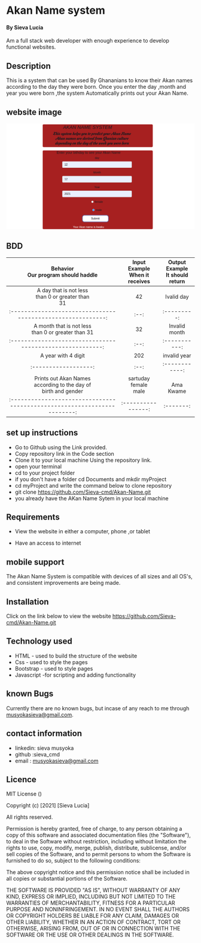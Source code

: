 

# Akan Name system

#### By Sieva Lucia
Am a full stack web developer with enough experience to develop functional websites.



## Description
This is a system that can be used By Ghananians to know their Akan names according to the day they were born.
Once you enter the day ,month and year you were born ,the system Automatically prints out your Akan Name.

## website image
![Website image](https://github.com/Sieva-cmd/Akan-Name/blob/master/images/Screenshot%20from%202021-12-12%2012-11-09.png)


## BDD
|Behavior </br>Our program should haddle | Input Example </br>When it receives |Output Example </br> It should return |
|:--------------------------------------:|:-----------------------------------:|:------------------------------------:|
|A day that is not less </br>than 0 or greater than </br> 31| 42 |Ivalid day |
|:---------------------------------------------------------:|:--:|:---------:|
|A month that is not less </br> than 0 or greater than 31 | 32 |Invalid month|
|:-------------------------------------------------------:|:--:|:-----------:|
|A year with 4 digit |202 | invalid year |
|:------------------:|:--:|:------------:|
|Prints out Akan Names </br>according to the day of </br>birth and gender| sartuday </br> female </br> male|  </br> Ama </br> Kwame|
|:----------------------------------------------------------------------:|:----------------:|:-------:|:--------------:|


## set up instructions
-  Go to  Github  using the Link provided.
-  Copy repository link in the Code section
-  Clone it to your local machine Using the repository link.
- open your terminal 
- cd to your project folder
- if you don't have a folder cd Documents and mkdir myProject
- cd myProject and write the command below to clone repository
- git clone https://github.com/Sieva-cmd/Akan-Name.git
- you already have the AKan Name Sytem in your local machine




## Requirements
-  View the website in either a computer, phone ,or tablet

-  Have an access to internet

 ## mobile support
 The Akan Name System is compatible with devices of all sizes and all OS's, and consistent improvements are being made.

## Installation
Click on the link below to view the website https://github.com/Sieva-cmd/Akan-Name.git

## Technology used 
-  HTML - used to build the structure of the website
-  Css - used to style the pages
-  Bootstrap - used to style pages
-  Javascript -for scripting and adding functionality

## known Bugs
Currently there are no known bugs, but incase of any reach to me through musyokasieva@gmail.com.

## contact information
-  linkedin: sieva musyoka
-  github :sieva_cmd
-  email : musyokasieva@gmail.com

## Licence 
 MIT License ()

Copyright (c) [2021] [Sieva Lucia]

All rights reserved.

Permission is hereby granted, free of charge, to any person obtaining a copy of this software and associated documentation files (the "Software"), to deal in the Software without restriction, including without limitation the rights to use, copy, modify, merge, publish, distribute, sublicense, and/or sell copies of the Software, and to permit persons to whom the Software is furnished to do so, subject to the following conditions:

The above copyright notice and this permission notice shall be included in all copies or substantial portions of the Software.

THE SOFTWARE IS PROVIDED "AS IS", WITHOUT WARRANTY OF ANY KIND, EXPRESS OR IMPLIED, INCLUDING BUT NOT LIMITED TO THE WARRANTIES OF MERCHANTABILITY, FITNESS FOR A PARTICULAR PURPOSE AND NONINFRINGEMENT. IN NO EVENT SHALL THE AUTHORS OR COPYRIGHT HOLDERS BE LIABLE FOR ANY CLAIM, DAMAGES OR OTHER LIABILITY, WHETHER IN AN ACTION OF CONTRACT, TORT OR OTHERWISE, ARISING FROM, OUT OF OR IN CONNECTION WITH THE SOFTWARE OR THE USE OR OTHER DEALINGS IN THE SOFTWARE.